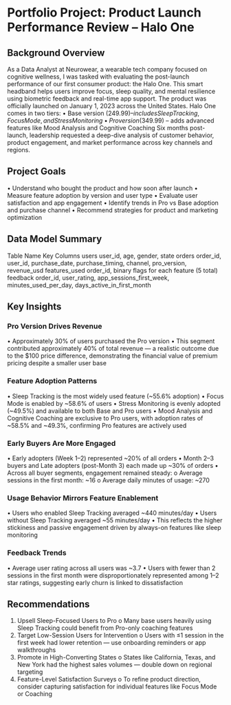 # Portfolio Project: Product Launch Performance Review – Halo One
 
## Background Overview
As a Data Analyst at Neurowear, a wearable tech company focused on cognitive wellness, I was tasked with evaluating the post-launch performance of our first consumer product: the Halo One. This smart headband helps users improve focus, sleep quality, and mental resilience using biometric feedback and real-time app support.
The product was officially launched on January 1, 2023 across the United States.
Halo One comes in two tiers:
•	Base version ($249.99) – includes Sleep Tracking, Focus Mode, and Stress Monitoring
•	Pro version ($349.99) – adds advanced features like Mood Analysis and Cognitive Coaching
Six months post-launch, leadership requested a deep-dive analysis of customer behavior, product engagement, and market performance across key channels and regions.
 
## Project Goals
•	Understand who bought the product and how soon after launch
•	Measure feature adoption by version and user type
•	Evaluate user satisfaction and app engagement
•	Identify trends in Pro vs Base adoption and purchase channel
•	Recommend strategies for product and marketing optimization
 
## Data Model Summary
Table Name	Key Columns
users	user_id, age, gender, state
orders	order_id, user_id, purchase_date, purchase_timing, channel, pro_version, revenue_usd
features_used	order_id, binary flags for each feature (5 total)
feedback	order_id, user_rating, app_sessions_first_week, minutes_used_per_day, days_active_in_first_month
 
## Key Insights

### Pro Version Drives Revenue
•	Approximately 30% of users purchased the Pro version
•	This segment contributed approximately 40% of total revenue — a realistic outcome due to the $100 price difference, demonstrating the financial value of premium pricing despite a smaller user base
 
### Feature Adoption Patterns
•	Sleep Tracking is the most widely used feature (~55.6% adoption)
•	Focus Mode is enabled by ~58.6% of users
•	Stress Monitoring is evenly adopted (~49.5%) and available to both Base and Pro users
•	Mood Analysis and Cognitive Coaching are exclusive to Pro users, with adoption rates of ~58.5% and ~49.3%, confirming Pro features are actively used
 
### Early Buyers Are More Engaged
•	Early adopters (Week 1–2) represented ~20% of all orders
•	Month 2–3 buyers and Late adopters (post-Month 3) each made up ~30% of orders
•	Across all buyer segments, engagement remained steady:
o	Average sessions in the first month: ~16
o	Average daily minutes of usage: ~270
 
### Usage Behavior Mirrors Feature Enablement
•	Users who enabled Sleep Tracking averaged ~440 minutes/day
•	Users without Sleep Tracking averaged ~55 minutes/day
•	This reflects the higher stickiness and passive engagement driven by always-on features like sleep monitoring
 
### Feedback Trends
•	Average user rating across all users was ~3.7
•	Users with fewer than 2 sessions in the first month were disproportionately represented among 1–2 star ratings, suggesting early churn is linked to dissatisfaction
 
## Recommendations
1.	Upsell Sleep-Focused Users to Pro
o	Many base users heavily using Sleep Tracking could benefit from Pro-only coaching features
2.	Target Low-Session Users for Intervention
o	Users with ≤1 session in the first week had lower retention — use onboarding reminders or app walkthroughs
3.	Promote in High-Converting States
o	States like California, Texas, and New York had the highest sales volumes — double down on regional targeting
4.	Feature-Level Satisfaction Surveys
o	To refine product direction, consider capturing satisfaction for individual features like Focus Mode or Coaching
 

